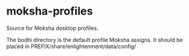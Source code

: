 # moksha-profiles
Source for Moksha desktop profiles.

The bodhi directory is the default profile Moksha assigns. It should be placed in PREFIX/share/enlightenment/data/config/

